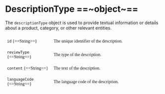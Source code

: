 # DescriptionType ==~object~==

The `descriptionType` object is used to provide textual information or details about a product, category, or other relevant entities.

<style type="text/css">
.tg  {border:none;border-collapse:collapse;border-spacing:0;}
.tg td{border-color:white;border-style:solid;border-width:1px;font-family:Circular Std;font-size:14px;
  overflow:hidden;padding:10px 5px;word-break:normal;}
.tg th{border-color:white;border-style:solid;border-width:1px;font-family:Circular Std;font-size:14px;
  font-weight:normal;overflow:hidden;padding:10px 5px;word-break:normal;}
.tg .tg-0lax{border-color:#ffffff;text-align:left;vertical-align:top}
.tg .tg-0pky:nth-child(1),
.tg .tg-0lax:nth-child(1) {width: 30%;}
.tg .tg-0pky:nth-child(2),
.tg .tg-0lax:nth-child(2) {width: 70%;}
</style>
<table class="tg">
<tbody>
<tr>
    <td class="tg-0pky"><code>id</code> {==String==}</td>
    <td class="tg-0pky">The unique identifier of the description.</td>
</tr>
<tr>
    <td class="tg-0pky"><code>reviewType</code> {==String==}</td>
    <td class="tg-0pky">The type of the description.</td>
</tr>
<tr>
    <td class="tg-0pky"><code>content</code> {==String==}</td>
    <td class="tg-0pky"> The text of the description.</td>
</tr>
<tr>
    <td class="tg-0pky"><code>languageCode</code> {==String==}</td>
    <td class="tg-0pky"> The language code of the description.</td>
</tr>
</tbody>
</table>

